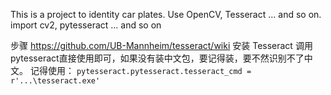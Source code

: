 This is a project to identity car plates.
Use OpenCV, Tesseract ... and so on.
import cv2, pytesseract ... and so on

步骤
    https://github.com/UB-Mannheim/tesseract/wiki
    安装 Tesseract
    调用pytesseract直接使用即可，如果没有装中文包，要记得装，要不然识别不了中文。
    记得使用：
    `pytesseract.pytesseract.tesseract_cmd = r'...\tesseract.exe'`
    

